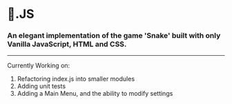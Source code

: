 # 🐍.JS

### An elegant implementation of the game 'Snake' built with only Vanilla JavaScript, HTML and CSS.

----

Currently Working on:
1. Refactoring index.js into smaller modules
2. Adding unit tests
3. Adding a Main Menu, and the ability to modify settings
